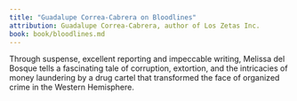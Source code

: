 ```yaml
---
title: "Guadalupe Correa-Cabrera on Bloodlines"
attribution: Guadalupe Correa-Cabrera, author of Los Zetas Inc.
book: book/bloodlines.md
---
```


Through suspense, excellent reporting and impeccable writing, Melissa del Bosque tells a fascinating tale of corruption, extortion, and the intricacies of money laundering by a drug cartel that transformed the face of organized crime in the Western Hemisphere.
